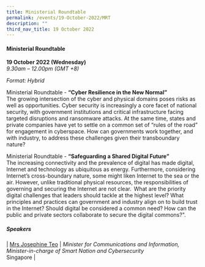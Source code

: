 ```yaml
---
title: Ministerial Roundtable
permalink: /events/19-October-2022/MRT
description: ""
third_nav_title: 19 October 2022
---
```

#### **Ministerial Roundtable**
 
**19 October 2022 (Wednesday)**  
*9.30am – 12.00pm (GMT +8)*

*Format: Hybrid*

Ministerial Roundtable - **“Cyber Resilience in the New Normal”** 
<br>The growing intersection of the cyber and physical domains poses risks as well as opportunities. Cyber security is increasingly a core facet of national security, with government institutions and critical infrastructure facing targeted disruptions and ransomware attacks. At the same time, states and private companies have yet to settle on a common set of “rules of the road” for engagement in cyberspace. How can governments work together, and with industry, to address these challenges given their transboundary nature? 

Ministerial Roundtable - **“Safeguarding a Shared Digital Future”** 
<br>The increasing connectivity and the prevalence of digital has made digital, Internet and technology as ubiquitous as energy. Furthermore, considering Internet’s cross-boundary nature, some might liken Internet to the sea or the air. However, unlike traditional physical resources, the responsibilities of governing and securing the Internet are not clear.  What are the priority digital challenges that leaders should tackle at the highest level? What principles and practices can government and industry align on to build trust in the Internet? Should digital be considered a common need? How can the public and private sectors collaborate to secure the digital commons?".

##### **Speakers**

| [Mrs Josephine Teo](/speaker-josephine-teo)     | *Minister for Communications and Information, Minister-in-charge of Smart Nation and Cybersecurity*<br>Singapore      |